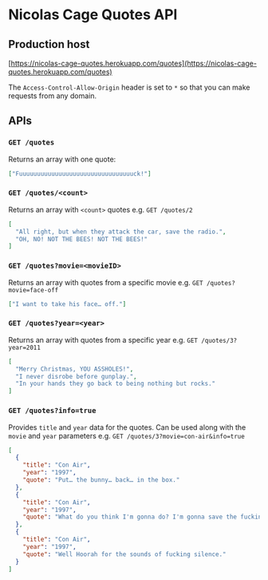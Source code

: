 # Nicolas Cage Quotes API

## Production host

[https://nicolas-cage-quotes.herokuapp.com/quotes](https://nicolas-cage-quotes.herokuapp.com/quotes)

The `Access-Control-Allow-Origin` header is set to `*` so that you can make requests from any domain.

## APIs

### `GET /quotes`

Returns an array with one quote:

```json
["Fuuuuuuuuuuuuuuuuuuuuuuuuuuuuuuuuck!"]
```

### `GET /quotes/<count>`

Returns an array with `<count>` quotes e.g. `GET /quotes/2`

```json
[
  "All right, but when they attack the car, save the radio.",
  "OH, NO! NOT THE BEES! NOT THE BEES!"
]
```

### `GET /quotes?movie=<movieID>`

Returns an array with quotes from a specific movie e.g. `GET /quotes?movie=face-off`

```json
["I want to take his face… off."]
```

### `GET /quotes?year=<year>`

Returns an array with quotes from a specific year e.g. `GET /quotes/3?year=2011`

```json
[
  "Merry Christmas, YOU ASSHOLES!",
  "I never disrobe before gunplay.",
  "In your hands they go back to being nothing but rocks."
]
```

### `GET /quotes?info=true`

Provides `title` and `year` data for the quotes. Can be used along with the `movie` and `year` parameters e.g. `GET /quotes/3?movie=con-air&info=true`

```json
[
  {
    "title": "Con Air",
    "year": "1997",
    "quote": "Put… the bunny… back… in the box."
  },
  {
    "title": "Con Air",
    "year": "1997",
    "quote": "What do you think I'm gonna do? I'm gonna save the fuckin' day!"
  },
  {
    "title": "Con Air",
    "year": "1997",
    "quote": "Well Hoorah for the sounds of fucking silence."
  }
]
```
